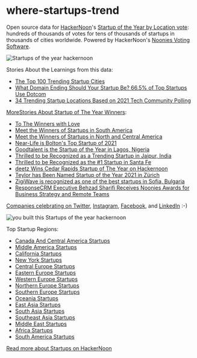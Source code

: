 # where-startups-trend

Open source data for [HackerNoon](https://hackernoon.com)'s [Startup of the Year by Location vote](https://startups.hackernoon.com): hundreds of thousands of votes for tens of thousands of startups in thousands of cities worldwide. Powered by HackerNoon's [Noonies Voting Software](https://noonies.tech). 

![Startups of the year hackernoon](https://user-images.githubusercontent.com/45616838/154575261-3bea2cf0-a87c-4416-8720-3f091c24e393.png)

Stories About the Learnings from this data:
* [The Top 100 Trending Startup Cities](https://hackernoon.com/the-top-100-trending-startup-cities)
* [What Domain Ending Should Your Startup Be? 66.5% of Top Startups Use Dotcom](https://hackernoon.com/what-domain-ending-should-your-startup-be-665percent-of-top-startups-use-dotcom)
* [34 Trending Startup Locations Based on 2021 Tech Community Polling](https://hackernoon.com/34-trending-startup-locations-based-on-2021-tech-community-polling)

[MoreStories About Startup of The Year Winners](https://hackernoon.com/tagged/startups-2021-results):
* [To The Winners with Love](https://hackernoon.com/to-the-winners-of-startups2021-with-love)
* [Meet the Winners of Startups in South America](https://hackernoon.com/meet-the-winners-of-startups2021-in-south-america)
* [Meet the Winners of Startups in North and Central America](https://hackernoon.com/meet-the-winners-of-startups-in-north-and-central-america)
* [Near-Life is Bolton's Top Startup of 2021](https://hackernoon.com/near-life-is-boltons-top-startup-of-2021)
* [Goodtalent is the Startup of the Year in Lagos, Nigeria](https://hackernoon.com/goodtalent-is-the-startup-of-the-year-in-lagos-nigeria)
* [Thrilled to be Recognized as a Trending Startup in Jaipur, India](https://hackernoon.com/thrilled-to-be-recognized-as-a-trending-startup-in-jaipur-india)
* [Thrilled to be Recognized as the #1 Startup in Santa Fe](https://hackernoon.com/thrilled-to-be-recognized-as-the-1-startup-in-santa-fe)
* [deetz Wins Cedar Rapids Startup of The Year on Hackernoon](https://www.deetzapp.com/post/deetz-wins-cedar-rapids-startup-of-the-year-on-hackernoon)
* [Teylor has Been Named Startup of the Year 2021 in Zürich](https://hackernoon.com/teylor-has-been-named-startup-of-the-year-2021-in-zurich)
* [ZigiWave is recognized as one of the best startups in Sofia, Bulgaria](https://zigiwave.com/startup-awards-hackernoon/)
* [ResponseCRM Executive Behzad Sharifi Receives Noonies Awards for Business Strategy and Remote Teams](https://www.prnewswire.com/news-releases/responsecrm-executive-behzad-sharifi-receives-noonies-awards-for-business-strategy-and-remote-teams-301484364.html)

[Companies celebrating on Twitter](https://twitter.com/search?q=startups.hackernoon.com&src=typed_query&f=live), [Instagram](https://www.instagram.com/explore/tags/hackernoon/), [Facebook](https://www.facebook.com/search/top/?q=startups.hackernoon.com), and [LinkedIn](https://www.linkedin.com/search/results/content/?keywords=startup%20of%20the%20year%20hacker%20noon&origin=SPELL_CHECK_DID_YOU_MEAN&spellCorrectionEnabled=false) :-) 

![you built this Startups of the year hackernoon](https://user-images.githubusercontent.com/45616838/156076706-55ddcb9b-ef3d-43d3-89a5-6eceb12a0a85.jpeg)

Top Startup Regions:
* [Canada And Central America Startups](https://startups.hackernoon.com/canada-and-central-america)
* [Middle America Startups](https://startups.hackernoon.com/us)
* [California Startups](https://startups.hackernoon.com/california)
* [New York Startups](https://startups.hackernoon.com/new-york)
* [Central Europe Startups](https://startups.hackernoon.com/central-europe)
* [Eastern Europe Startups](https://startups.hackernoon.com/eastern-europe)
* [Western Europe Startups](https://startups.hackernoon.com/western-europe)
* [Northern Europe Startups](https://startups.hackernoon.com/northern-europe)
* [Southern Europe Startups](https://startups.hackernoon.com/southern-europe)
* [Oceania Startups](https://startups.hackernoon.com/oceania)
* [East Asia Startups](https://startups.hackernoon.com/east-asia)
* [South Asia Startups](https://startups.hackernoon.com/south-asia)
* [Southeast Asia Startups](https://startups.hackernoon.com/southeast-asia)
* [Middle East Startups](https://startups.hackernoon.com/middle-east)
* [Africa Startups](https://startups.hackernoon.com/africa)
* [South America Startups](https://startups.hackernoon.com/south-america)

[Read more about Startups on HackerNoon](https://hackernoon.com/tagged/startups)

